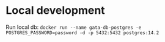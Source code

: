 # Local development
Run local db: 
``docker run --name gata-db-postgres -e POSTGRES_PASSWORD=password -d -p 5432:5432 postgres:14.2``
